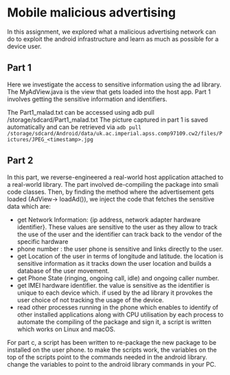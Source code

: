 # Mobile malicious advertising
In this assignment, we explored what a malicious advertising network can do to exploit the android infrastructure and learn as much as possible for a device user.

## Part 1
Here we investigate the access to sensitive information using the ad library. The MyAdView.java is the view that gets loaded into the host app. Part 1 involves getting the sensitive information and identifiers.

The Part1_malad.txt can be accessed using adb pull /storage/sdcard/Part1_malad.txt
The picture captured in part 1 is saved automatically and can be retrieved via `adb pull /storage/sdcard/Android/data/uk.ac.imperial.apss.comp97109.cw2/files/Pictures/JPEG_<timestamp>.jpg`

## Part 2
In this part, we reverse-engineered a real-world host application attached to a real-world library. The part involved de-compiling the package into smali code classes. Then,
by finding the method where the advertisement gets loaded (AdView-> loadAd()), we inject the code that fetches the sensitive data which are:
- get Network Information: \{ip address, network adapter hardware identifier\}. These values are sensitive to the user as they allow to track the use of the user and the identifier can track back to the vendor of the specific hardware
- phone number : the user phone is sensitive and links directly to the user.
- get Location of the user in terms of longitude and latitude. the location is sensitive information as it tracks down the user location and builds a database of the user movement.
- get Phone State (ringing, ongoing call, idle) and ongoing caller number.
- get IMEI hardware identifier. the value is sensitive as the identifier is unique to each device which. if used by the ad library it provokes the user choice of not tracking the usage of the device.
- read other processes running in the phone which enables to identify of other installed applications along with CPU utilisation by each process
  to automate the compiling of the package and sign it, a script is written which works on Linux and macOS.

For part c, a script has been written to re-package the new package to be installed on the user phone. to make the scripts work, the variables on the top of the scripts point to the commands needed in the android library. change the variables to point to the android library commands in your PC.
